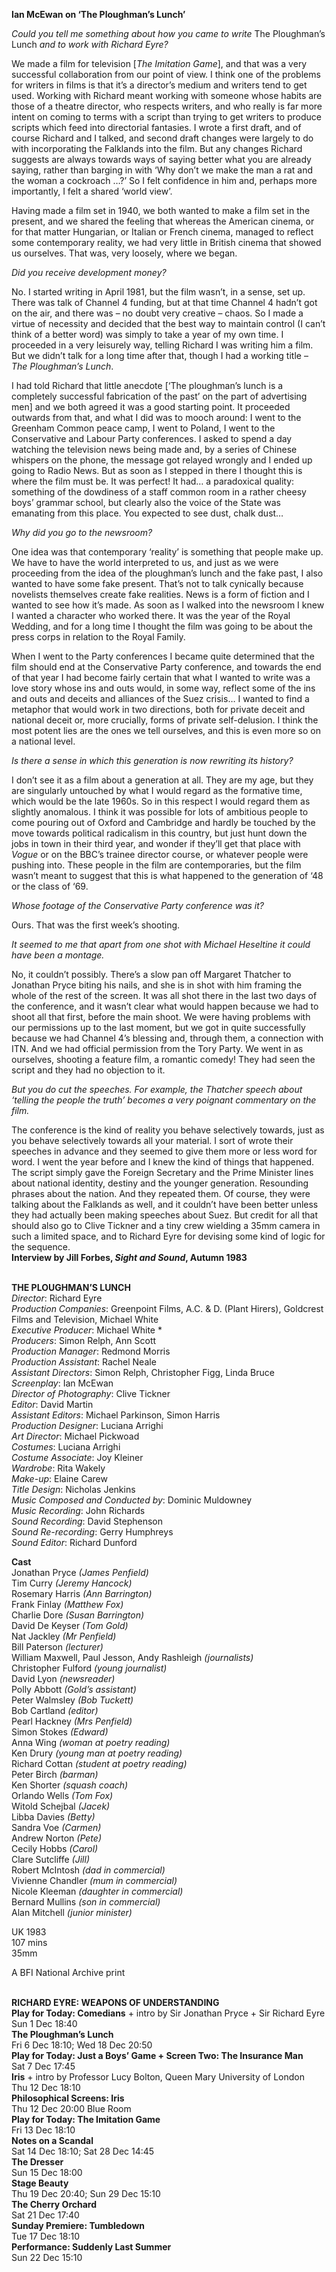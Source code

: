 
**Ian McEwan on ‘The Ploughman’s Lunch’**

_Could you tell me something about how you came to write_ The Ploughman’s Lunch _and to work with Richard Eyre?_

We made a film for television [_The Imitation Game_], and that was a very successful collaboration from our point of view. I think one of the problems for writers in films is that it’s a director’s medium and writers tend to get used. Working with Richard meant working with someone whose habits are those of a theatre director, who respects writers, and who really is far more intent on coming to terms with a script than trying to get writers to produce scripts which feed into directorial fantasies. I wrote a first draft, and of course Richard and I talked, and second draft changes were largely to do with incorporating the Falklands into the film. But any changes Richard suggests are always towards ways of saying better what you are already saying, rather than barging in with ‘Why don’t we make the man a rat and the woman a cockroach …?’ So I felt confidence in him and, perhaps more importantly, I felt a shared ‘world view’.

Having made a film set in 1940, we both wanted to make a film set in the present, and we shared the feeling that whereas the American cinema, or for that matter Hungarian, or Italian or French cinema, managed to reflect some contemporary reality, we had very little in British cinema that showed us ourselves. That was, very loosely, where we began.

_Did you receive development money?_

No. I started writing in April 1981, but the film wasn’t, in a sense, set up. There was talk of Channel 4 funding, but at that time Channel 4 hadn’t got on the air, and there was – no doubt very creative – chaos. So I made a virtue of necessity and decided that the best way to maintain control (I can’t think of a better word) was simply to take a year of my own time. I proceeded in a very leisurely way, telling Richard I was writing him a film. But we didn’t talk for a long time after that, though I had a working title – _The Ploughman’s Lunch_.

I had told Richard that little anecdote [‘The ploughman’s lunch is a completely successful fabrication of the past’ on the part of advertising men] and we both agreed it was a good starting point. It proceeded outwards from that, and what I did was to mooch around: I went to the Greenham Common peace camp, I went to Poland, I went to the Conservative and Labour Party conferences. I asked to spend a day watching the television news being made and, by a series of Chinese whispers on the phone, the message got relayed wrongly and I ended up going to Radio News. But as soon as I stepped in there I thought this is where the film must be. It was perfect! It had… a paradoxical quality: something of the dowdiness of a staff common room in a rather cheesy boys’ grammar school, but clearly also the voice of the State was emanating from this place. You expected to see dust, chalk dust…

_Why did you go to the newsroom?_

One idea was that contemporary ‘reality’ is something that people make up. We have to have the world interpreted to us, and just as we were proceeding from the idea of the ploughman’s lunch and the fake past, I also wanted to have some fake present. That’s not to talk cynically because novelists themselves create fake realities. News is a form of fiction and I wanted to see how it’s made. As soon as I walked into the newsroom I knew I wanted a character who worked there. It was the year of the Royal Wedding, and for a long time I thought the film was going to be about the press corps in relation to the Royal Family.

When I went to the Party conferences I became quite determined that the film should end at the Conservative Party conference, and towards the end of that year I had become fairly certain that what I wanted to write was a love story whose ins and outs would, in some way, reflect some of the ins and outs and deceits and alliances of the Suez crisis… I wanted to find a metaphor that would work in two directions, both for private deceit and national deceit or, more crucially, forms of private self-delusion. I think the most potent lies are the ones we tell ourselves, and this is even more so on a national level.

_Is there a sense in which this generation is now rewriting its history?_

I don’t see it as a film about a generation at all. They are my age, but they are singularly untouched by what I would regard as the formative time, which would be the late 1960s. So in this respect I would regard them as slightly anomalous. I think it was possible for lots of ambitious people to come pouring out of Oxford and Cambridge and hardly be touched by the move towards political radicalism in this country, but just hunt down the jobs in town in their third year, and wonder if they’ll get that place with _Vogue_ or on the BBC’s trainee director course, or whatever people were pushing into. These people in the film are contemporaries, but the film wasn’t meant to suggest that this is what happened to the generation of ‘48 or the class of ‘69.

_Whose footage of the Conservative Party conference was it?_

Ours. That was the first week’s shooting.

_It seemed to me that apart from one shot with Michael Heseltine it could have been a montage._

No, it couldn’t possibly. There’s a slow pan off Margaret Thatcher to Jonathan Pryce biting his nails, and she is in shot with him framing the whole of the rest of the screen. It was all shot there in the last two days of the conference, and it wasn’t clear what would happen because we had to shoot all that first, before the main shoot. We were having problems with our permissions up to the last moment, but we got in quite successfully because we had Channel 4’s blessing and, through them, a connection with ITN. And we had official permission from the Tory Party. We went in as ourselves, shooting a feature film, a romantic comedy! They had seen the script and they had no objection to it.

_But you do cut the speeches. For example, the Thatcher speech about ‘telling the people the truth’ becomes a very poignant commentary on the film._

The conference is the kind of reality you behave selectively towards, just as you behave selectively towards all your material. I sort of wrote their speeches in advance and they seemed to give them more or less word for word. I went the year before and I knew the kind of things that happened. The script simply gave the Foreign Secretary and the Prime Minister lines about national identity, destiny and the younger generation. Resounding phrases about the nation. And they repeated them. Of course, they were talking about the Falklands as well, and it couldn’t have been better unless they had actually been making speeches about Suez. But credit for all that should also go to Clive Tickner and a tiny crew wielding a 35mm camera in such a limited space, and to Richard Eyre for devising some kind of logic for the sequence.  
**Interview by Jill Forbes, _Sight and Sound_, Autumn 1983**
<br><br>

**THE PLOUGHMAN’S LUNCH**  
_Director_: Richard Eyre  
_Production Companies_: Greenpoint Films,  A.C. & D. (Plant Hirers), Goldcrest Films and Television, Michael White  
_Executive Producer_: Michael White *  
_Producers_: Simon Relph, Ann Scott  
_Production Manager_: Redmond Morris  
_Production Assistant_: Rachel Neale  
_Assistant Directors_: Simon Relph,  Christopher Figg, Linda Bruce  
_Screenplay_: Ian McEwan  
_Director of Photography_: Clive Tickner  
_Editor_: David Martin  
_Assistant Editors_: Michael Parkinson, Simon Harris  
_Production Designer_: Luciana Arrighi  
_Art Director_: Michael Pickwoad  
_Costumes_: Luciana Arrighi  
_Costume Associate_: Joy Kleiner  
_Wardrobe_: Rita Wakely  
_Make-up_: Elaine Carew  
_Title Design_: Nicholas Jenkins  
_Music Composed and Conducted by_:  Dominic Muldowney  
_Music Recording_: John Richards  
_Sound Recording_: David Stephenson  
_Sound Re-recording_: Gerry Humphreys  
_Sound Editor_: Richard Dunford

**Cast**  
Jonathan Pryce _(James Penfield)_  
Tim Curry _(Jeremy Hancock)_  
Rosemary Harris _(Ann Barrington)_  
Frank Finlay _(Matthew Fox)_  
Charlie Dore _(Susan Barrington)_  
David De Keyser _(Tom Gold)_  
Nat Jackley _(Mr Penfield)_  
Bill Paterson _(lecturer)_  
William Maxwell, Paul Jesson, Andy Rashleigh _(journalists)_  
Christopher Fulford _(young journalist)_  
David Lyon _(newsreader)_  
Polly Abbott _(Gold’s assistant)_  
Peter Walmsley _(Bob Tuckett)_  
Bob Cartland _(editor)_  
Pearl Hackney _(Mrs Penfield)_  
Simon Stokes _(Edward)_  
Anna Wing _(woman at poetry reading)_  
Ken Drury _(young man at poetry reading)_  
Richard Cottan _(student at poetry reading)_  
Peter Birch _(barman)_  
Ken Shorter _(squash coach)_  
Orlando Wells _(Tom Fox)_  
Witold Schejbal _(Jacek)_  
Libba Davies _(Betty)_  
Sandra Voe _(Carmen)_  
Andrew Norton _(Pete)_  
Cecily Hobbs _(Carol)_  
Clare Sutcliffe _(Jill)_  
Robert McIntosh _(dad in commercial)_  
Vivienne Chandler _(mum in commercial)_  
Nicole Kleeman _(daughter in commercial)_  
Bernard Mullins _(son in commercial)_  
Alan Mitchell _(junior minister)_

UK 1983  
107 mins  
35mm

A BFI National Archive print
<br><br>

**RICHARD EYRE:  WEAPONS OF UNDERSTANDING**<br>
**Play for Today: Comedians** + intro by  Sir Jonathan Pryce + Sir Richard Eyre<br>
Sun 1 Dec 18:40<br>
**The Ploughman’s Lunch**<br>
Fri 6 Dec 18:10; Wed 18 Dec 20:50<br>
**Play for Today: Just a Boys’ Game  + Screen Two: The Insurance Man**<br>
Sat 7 Dec 17:45<br>
**Iris** + intro by Professor Lucy Bolton,  Queen Mary University of London<br>
Thu 12 Dec 18:10<br>
**Philosophical Screens: Iris**<br>
Thu 12 Dec 20:00 Blue Room<br>
**Play for Today: The Imitation Game**<br>
Fri 13 Dec 18:10<br>
**Notes on a Scandal**<br>
Sat 14 Dec 18:10; Sat 28 Dec 14:45<br>
**The Dresser**<br>
Sun 15 Dec 18:00<br>
**Stage Beauty**<br>
Thu 19 Dec 20:40; Sun 29 Dec 15:10<br>
**The Cherry Orchard**<br>
Sat 21 Dec 17:40<br>
**Sunday Premiere: Tumbledown**<br>
Tue 17 Dec 18:10<br>
**Performance: Suddenly Last Summer**<br>
Sun 22 Dec 15:10<br>
<br><br>
<!--stackedit_data:
eyJoaXN0b3J5IjpbLTEzMzk1NTEzMDldfQ==
-->